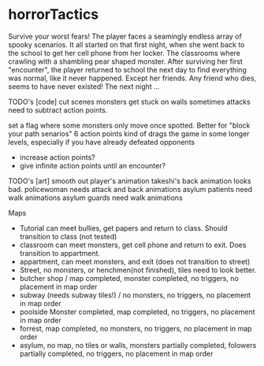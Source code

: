 # horrorTactics
Survive your worst fears! The player faces a seamingly endless array of spooky scenarios.  It all started on that first night, when she went back to the school to get her cell phone from her locker. The classrooms where crawling with a shambling pear shaped monster.  After surviving her first "encounter", the player returned to school the next day to find everything was normal, like it never happened.  Except her friends.  Any friend who dies, seems to have never existed!  The next night ...

TODO's [code]
cut scenes
monsters get stuck on walls sometimes
attacks need to subtract action points.

set a flag where some monsters only move once spotted.  Better for "block your path senarios"
6 action points kind of drags the game in some longer levels, especially if you have already defeated opponents
  - increase action points?
  - give infinite action points until an encounter?


TODO's [art]
smooth out player's animation
takeshi's back animation looks bad.
policewoman needs attack and back animations
asylum patients need walk animations
asylum guards need walk animations

Maps
- Tutorial can meet bullies, get papers and return to class.  Should transition to class (not tested)
- classroom can meet monsters, get cell phone and return to exit.  Does transition to appartment.
- appartment, can meet monsters, and exit (does not transition to street)
- Street, no monsters, or henchmen(not finished), tiles need to look better.
- butcher shop / map completed, monster completed, no triggers, no placement in map order
- subway (needs subway tiles!) / no monsters, no triggers, no placement in map order
- poolside Monster completed, map completed, no triggers, no placement in map order
- forrest, map completed, no monsters, no triggers, no placement in map order
- asylum, no map, no tiles or walls, monsters partially completed, folowers partially completed, no triggers, no placement in map order


